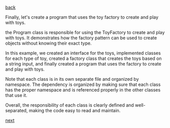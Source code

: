 [back](./page06.md)

Finally, let's create a program that uses the toy factory to create and play with toys.

the Program class is responsible for using the ToyFactory to create and play with toys. It demonstrates how the factory pattern can be used to create objects without knowing their exact type.


In this example, we created an interface for the toys, implemented classes for each type of toy, created a factory class that creates the toys based on a string input, and finally created a program that uses the factory to create and play with toys.

Note that each class is in its own separate file and organized by namespace. The dependency is organized by making sure that each class has the proper namespace and is referenced properly in the other classes that use it.

Overall, the responsibility of each class is clearly defined and well-separated, making the code easy to read and maintain.

[next](./page09.md)

